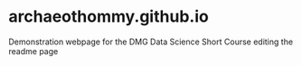 # archaeothommy.github.io
Demonstration webpage for the DMG Data Science Short Course
editing the readme page
